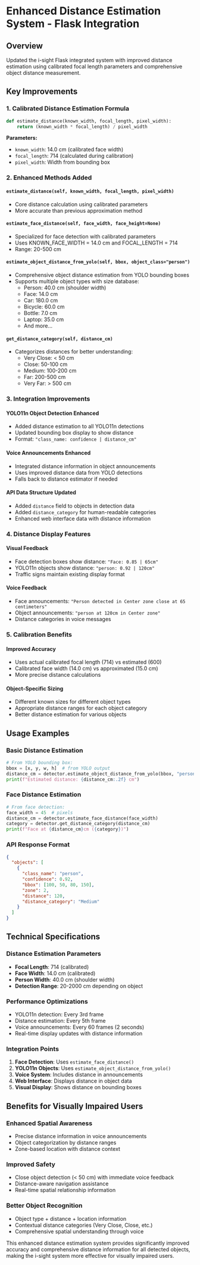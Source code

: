 # Enhanced Distance Estimation System - Flask Integration

## Overview
Updated the i-sight Flask integrated system with improved distance estimation using calibrated focal length parameters and comprehensive object distance measurement.

## Key Improvements

### 1. **Calibrated Distance Estimation Formula**
```python
def estimate_distance(known_width, focal_length, pixel_width):
    return (known_width * focal_length) / pixel_width
```

**Parameters:**
- `known_width`: 14.0 cm (calibrated face width)
- `focal_length`: 714 (calculated during calibration)
- `pixel_width`: Width from bounding box

### 2. **Enhanced Methods Added**

#### `estimate_distance(self, known_width, focal_length, pixel_width)`
- Core distance calculation using calibrated parameters
- More accurate than previous approximation method

#### `estimate_face_distance(self, face_width, face_height=None)`
- Specialized for face detection with calibrated parameters
- Uses KNOWN_FACE_WIDTH = 14.0 cm and FOCAL_LENGTH = 714
- Range: 20-500 cm

#### `estimate_object_distance_from_yolo(self, bbox, object_class="person")`
- Comprehensive object distance estimation from YOLO bounding boxes
- Supports multiple object types with size database:
  - Person: 40.0 cm (shoulder width)
  - Face: 14.0 cm
  - Car: 180.0 cm
  - Bicycle: 60.0 cm
  - Bottle: 7.0 cm
  - Laptop: 35.0 cm
  - And more...

#### `get_distance_category(self, distance_cm)`
- Categorizes distances for better understanding:
  - Very Close: < 50 cm
  - Close: 50-100 cm
  - Medium: 100-200 cm
  - Far: 200-500 cm
  - Very Far: > 500 cm

### 3. **Integration Improvements**

#### **YOLO11n Object Detection Enhanced**
- Added distance estimation to all YOLO11n detections
- Updated bounding box display to show distance
- Format: `"class_name: confidence | distance_cm"`

#### **Voice Announcements Enhanced**
- Integrated distance information in object announcements
- Uses improved distance data from YOLO detections
- Falls back to distance estimator if needed

#### **API Data Structure Updated**
- Added `distance` field to objects in detection data
- Added `distance_category` for human-readable categories
- Enhanced web interface data with distance information

### 4. **Distance Display Features**

#### **Visual Feedback**
- Face detection boxes show distance: `"Face: 0.85 | 65cm"`
- YOLO11n objects show distance: `"person: 0.92 | 120cm"`
- Traffic signs maintain existing display format

#### **Voice Feedback**
- Face announcements: `"Person detected in Center zone close at 65 centimeters"`
- Object announcements: `"person at 120cm in Center zone"`
- Distance categories in voice messages

### 5. **Calibration Benefits**

#### **Improved Accuracy**
- Uses actual calibrated focal length (714) vs estimated (600)
- Calibrated face width (14.0 cm) vs approximated (15.0 cm)
- More precise distance calculations

#### **Object-Specific Sizing**
- Different known sizes for different object types
- Appropriate distance ranges for each object category
- Better distance estimation for various objects

## Usage Examples

### **Basic Distance Estimation**
```python
# From YOLO bounding box:
bbox = [x, y, w, h]  # from YOLO output
distance_cm = detector.estimate_object_distance_from_yolo(bbox, "person")
print(f"Estimated distance: {distance_cm:.2f} cm")
```

### **Face Distance Estimation**
```python
# From face detection:
face_width = 45  # pixels
distance_cm = detector.estimate_face_distance(face_width)
category = detector.get_distance_category(distance_cm)
print(f"Face at {distance_cm}cm ({category})")
```

### **API Response Format**
```json
{
  "objects": [
    {
      "class_name": "person",
      "confidence": 0.92,
      "bbox": [100, 50, 80, 150],
      "zone": 2,
      "distance": 120,
      "distance_category": "Medium"
    }
  ]
}
```

## Technical Specifications

### **Distance Estimation Parameters**
- **Focal Length**: 714 (calibrated)
- **Face Width**: 14.0 cm (calibrated)
- **Person Width**: 40.0 cm (shoulder width)
- **Detection Range**: 20-2000 cm depending on object

### **Performance Optimizations**
- YOLO11n detection: Every 3rd frame
- Distance estimation: Every 5th frame
- Voice announcements: Every 60 frames (2 seconds)
- Real-time display updates with distance information

### **Integration Points**
1. **Face Detection**: Uses `estimate_face_distance()`
2. **YOLO11n Objects**: Uses `estimate_object_distance_from_yolo()`
3. **Voice System**: Includes distance in announcements
4. **Web Interface**: Displays distance in object data
5. **Visual Display**: Shows distance on bounding boxes

## Benefits for Visually Impaired Users

### **Enhanced Spatial Awareness**
- Precise distance information in voice announcements
- Object categorization by distance ranges
- Zone-based location with distance context

### **Improved Safety**
- Close object detection (< 50 cm) with immediate voice feedback
- Distance-aware navigation assistance
- Real-time spatial relationship information

### **Better Object Recognition**
- Object type + distance + location information
- Contextual distance categories (Very Close, Close, etc.)
- Comprehensive spatial understanding through voice

This enhanced distance estimation system provides significantly improved accuracy and comprehensive distance information for all detected objects, making the i-sight system more effective for visually impaired users.
